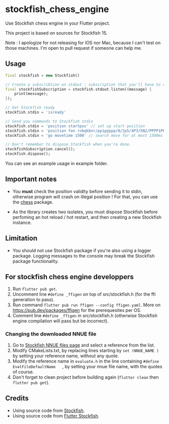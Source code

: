 # stockfish_chess_engine

Use Stockfish chess engine in your Flutter project.

This project is based on sources for Stockfish 15.

Note : I apologize for not releasing for IOS nor Mac, because I can't test on those machines.
I'm open to pull request if someone can help me.

## Usage

```dart
final stockfish = new Stockfish()

// Create a subscribtion on stdout : subscription that you'll have to cancel before disposing Stockfish.
final stockfishSubscription = stockfish.stdout.listen((message) {
    print(message);
});

// Get Stockfish ready
stockfish.stdin = 'isready'

// Send you commands to Stockfish stdin
stockfish.stdin = 'position startpos' // set up start position
stockfish.stdin = 'position fen rnbqkbnr/pp1ppppp/8/2p5/4P3/5N2/PPPP1PPP/RNBQKB1R b KQkq - 1 2' // set up custom position
stockfish.stdin = 'go movetime 1500' // search move for at most 1500ms

// Don't remember to dispose Stockfish when you're done.
stockfishSubscription.cancel();
stockfish.dispose();
```

You can see an example usage in example folder.

## Important notes

* You **must** check the position validity before sending it to stdin, otherwise program will crash on illegal position ! For that, you can use the [chess](https://pub.dev/packages/chess) package.

* As the library creates two isolates, you must dispose Stockfish before perfoming an hot reload / hot restart, and then creating a new Stockfish instance.

## Limitation

* You should not use Stockfish package if you're also using a logger package. Logging messages to the console may break the Stockfish package functionality.


## For stockfish chess engine developpers

1. Run `flutter pub get`.
2. Uncomment line `#define _ffigen` on top of src/stockfish.h (for the ffi generation to pass).
3. Run command `flutter pub run ffigen --config ffigen.yaml`.
More on https://pub.dev/packages/ffigen for the prerequesites per OS.
4. Comment line `#define _ffigen` in src/stockfish.h (otherwise Stockfish engine compilation will pass but be incorrect).

### Changing the downloaded NNUE file

1. Go to [Stockfish NNUE files page](https://tests.stockfishchess.org/nns) and select a reference from the list.
2. Modify CMakeLists.txt, by replacing lines starting by `set (NNUE_NAME )` by setting your reference name, without any quote.
3. Modify the reference name in `evaluate.h` in the line containing `#define EvalFileDefaultName   `, by setting your nnue file name, with the quotes of course.
4. Don't forget to clean project before building again (`flutter clean` then `flutter pub get`).

## Credits

* Using source code from [Stockfish](https://stockfishchess.org).
* Using source code from [Flutter Stockfish](https://github.com/ArjanAswal/Stockfish).